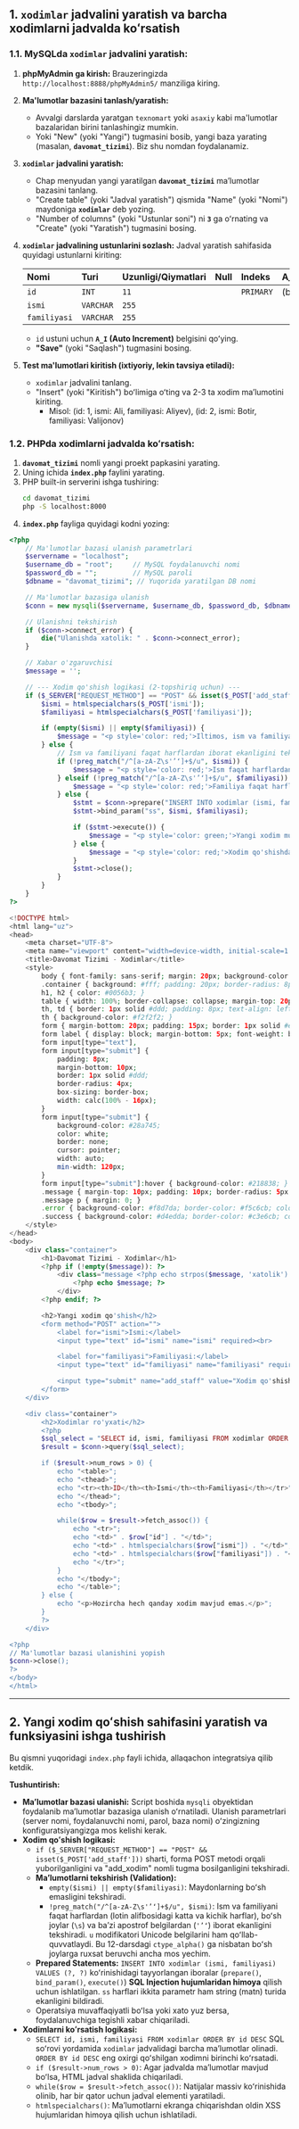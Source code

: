 ## 1\. `xodimlar` jadvalini yaratish va barcha xodimlarni jadvalda koʻrsatish


### 1.1. MySQLda `xodimlar` jadvalini yaratish:

1.  **phpMyAdmin ga kirish:** Brauzeringizda `http://localhost:8888/phpMyAdmin5/` manziliga kiring.

2.  **Ma'lumotlar bazasini tanlash/yaratish:**

      * Avvalgi darslarda yaratgan `texnomart` yoki `asaxiy` kabi ma'lumotlar bazalaridan birini tanlashingiz mumkin.
      * Yoki "New" (yoki "Yangi") tugmasini bosib, yangi baza yarating (masalan, **`davomat_tizimi`**). Biz shu nomdan foydalanamiz.

3.  **`xodimlar` jadvalini yaratish:**

      * Chap menyudan yangi yaratilgan **`davomat_tizimi`** maʼlumotlar bazasini tanlang.
      * "Create table" (yoki "Jadval yaratish") qismida "Name" (yoki "Nomi") maydoniga **`xodimlar`** deb yozing.
      * "Number of columns" (yoki "Ustunlar soni") ni **`3`** ga oʻrnating va "Create" (yoki "Yaratish") tugmasini bosing.

4.  **`xodimlar` jadvalining ustunlarini sozlash:**
    Jadval yaratish sahifasida quyidagi ustunlarni kiriting:

    | Nomi       | Turi        | Uzunligi/Qiymatlari | Null | Indeks    | A\_I         |
    | :--------- | :---------- | :------------------ | :--- | :-------- | :---------- |
    | `id`       | `INT`       | `11`                |      | `PRIMARY` | (belgilash) |
    | `ismi`     | `VARCHAR`   | `255`               |      |           |             |
    | `familiyasi`| `VARCHAR`   | `255`               |      |           |             |

      * `id` ustuni uchun **`A_I` (Auto Increment)** belgisini qoʻying.
      * **"Save"** (yoki "Saqlash") tugmasini bosing.

5.  **Test ma'lumotlari kiritish (ixtiyoriy, lekin tavsiya etiladi):**

      * `xodimlar` jadvalini tanlang.
      * "Insert" (yoki "Kiritish") boʻlimiga oʻting va 2-3 ta xodim maʼlumotini kiriting.
          * Misol: (id: 1, ismi: Ali, familiyasi: Aliyev), (id: 2, ismi: Botir, familiyasi: Valijonov)

### 1.2. PHPda xodimlarni jadvalda koʻrsatish:

1.  **`davomat_tizimi`** nomli yangi proekt papkasini yarating.
2.  Uning ichida **`index.php`** faylini yarating.
3.  PHP built-in serverini ishga tushiring:
    ```bash
    cd davomat_tizimi
    php -S localhost:8000
    ```
4.  **`index.php`** fayliga quyidagi kodni yozing:

```php
<?php
    // Ma'lumotlar bazasi ulanish parametrlari
    $servername = "localhost";
    $username_db = "root";     // MySQL foydalanuvchi nomi
    $password_db = "";         // MySQL paroli
    $dbname = "davomat_tizimi"; // Yuqorida yaratilgan DB nomi

    // Ma'lumotlar bazasiga ulanish
    $conn = new mysqli($servername, $username_db, $password_db, $dbname);

    // Ulanishni tekshirish
    if ($conn->connect_error) {
        die("Ulanishda xatolik: " . $conn->connect_error);
    }

    // Xabar o'zgaruvchisi
    $message = '';

    // --- Xodim qo'shish logikasi (2-topshiriq uchun) ---
    if ($_SERVER["REQUEST_METHOD"] == "POST" && isset($_POST['add_staff'])) {
        $ismi = htmlspecialchars($_POST['ismi']);
        $familiyasi = htmlspecialchars($_POST['familiyasi']);

        if (empty($ismi) || empty($familiyasi)) {
            $message = "<p style='color: red;'>Iltimos, ism va familiyani to'ldiring.</p>";
        } else {
            // Ism va familiyani faqat harflardan iborat ekanligini tekshirish (bo'sh joylarga ruxsat berilgan)
            if (!preg_match("/^[a-zA-Z\s'’ʻ]+$/u", $ismi)) {
                $message = "<p style='color: red;'>Ism faqat harflardan iborat bo'lishi kerak.</p>";
            } elseif (!preg_match("/^[a-zA-Z\s'’ʻ]+$/u", $familiyasi)) {
                $message = "<p style='color: red;'>Familiya faqat harflardan iborat bo'lishi kerak.</p>";
            } else {
                $stmt = $conn->prepare("INSERT INTO xodimlar (ismi, familiyasi) VALUES (?, ?)");
                $stmt->bind_param("ss", $ismi, $familiyasi);

                if ($stmt->execute()) {
                    $message = "<p style='color: green;'>Yangi xodim muvaffaqiyatli qo'shildi!</p>";
                } else {
                    $message = "<p style='color: red;'>Xodim qo'shishda xatolik: " . $stmt->error . "</p>";
                }
                $stmt->close();
            }
        }
    }
?>

<!DOCTYPE html>
<html lang="uz">
<head>
    <meta charset="UTF-8">
    <meta name="viewport" content="width=device-width, initial-scale=1.0">
    <title>Davomat Tizimi - Xodimlar</title>
    <style>
        body { font-family: sans-serif; margin: 20px; background-color: #f4f4f4; color: #333; }
        .container { background: #fff; padding: 20px; border-radius: 8px; box-shadow: 0 2px 10px rgba(0,0,0,0.1); margin-bottom: 30px; }
        h1, h2 { color: #0056b3; }
        table { width: 100%; border-collapse: collapse; margin-top: 20px; }
        th, td { border: 1px solid #ddd; padding: 8px; text-align: left; }
        th { background-color: #f2f2f2; }
        form { margin-bottom: 20px; padding: 15px; border: 1px solid #eee; border-radius: 5px; background-color: #fafafa; }
        form label { display: block; margin-bottom: 5px; font-weight: bold; }
        form input[type="text"],
        form input[type="submit"] {
            padding: 8px;
            margin-bottom: 10px;
            border: 1px solid #ddd;
            border-radius: 4px;
            box-sizing: border-box;
            width: calc(100% - 16px);
        }
        form input[type="submit"] {
            background-color: #28a745;
            color: white;
            border: none;
            cursor: pointer;
            width: auto;
            min-width: 120px;
        }
        form input[type="submit"]:hover { background-color: #218838; }
        .message { margin-top: 10px; padding: 10px; border-radius: 5px; }
        .message p { margin: 0; }
        .error { background-color: #f8d7da; border-color: #f5c6cb; color: #721c24; }
        .success { background-color: #d4edda; border-color: #c3e6cb; color: #155724; }
    </style>
</head>
<body>
    <div class="container">
        <h1>Davomat Tizimi - Xodimlar</h1>
        <?php if (!empty($message)): ?>
            <div class="message <?php echo strpos($message, 'xatolik') !== false ? 'error' : 'success'; ?>">
                <?php echo $message; ?>
            </div>
        <?php endif; ?>

        <h2>Yangi xodim qo'shish</h2>
        <form method="POST" action="">
            <label for="ismi">Ismi:</label>
            <input type="text" id="ismi" name="ismi" required><br>

            <label for="familiyasi">Familiyasi:</label>
            <input type="text" id="familiyasi" name="familiyasi" required><br><br>

            <input type="submit" name="add_staff" value="Xodim qo'shish">
        </form>
    </div>

    <div class="container">
        <h2>Xodimlar ro'yxati</h2>
        <?php
        $sql_select = "SELECT id, ismi, familiyasi FROM xodimlar ORDER BY id DESC";
        $result = $conn->query($sql_select);

        if ($result->num_rows > 0) {
            echo "<table>";
            echo "<thead>";
            echo "<tr><th>ID</th><th>Ismi</th><th>Familiyasi</th></tr>";
            echo "</thead>";
            echo "<tbody>";

            while($row = $result->fetch_assoc()) {
                echo "<tr>";
                echo "<td>" . $row["id"] . "</td>";
                echo "<td>" . htmlspecialchars($row["ismi"]) . "</td>";
                echo "<td>" . htmlspecialchars($row["familiyasi"]) . "</td>";
                echo "</tr>";
            }
            echo "</tbody>";
            echo "</table>";
        } else {
            echo "<p>Hozircha hech qanday xodim mavjud emas.</p>";
        }
        ?>
    </div>

<?php
// Ma'lumotlar bazasi ulanishini yopish
$conn->close();
?>
</body>
</html>
```

-----

## 2\. Yangi xodim qoʻshish sahifasini yaratish va funksiyasini ishga tushirish

Bu qismni yuqoridagi `index.php` fayli ichida, allaqachon integratsiya qilib ketdik.

**Tushuntirish:**

  * **Maʼlumotlar bazasi ulanishi:** Script boshida `mysqli` obyektidan foydalanib maʼlumotlar bazasiga ulanish oʻrnatiladi. Ulanish parametrlari (server nomi, foydalanuvchi nomi, parol, baza nomi) oʻzingizning konfiguratsiyangizga mos kelishi kerak.
  * **Xodim qoʻshish logikasi:**
      * `if ($_SERVER["REQUEST_METHOD"] == "POST" && isset($_POST['add_staff']))` sharti, forma POST metodi orqali yuborilganligini va "add\_xodim" nomli tugma bosilganligini tekshiradi.
      * **Maʼlumotlarni tekshirish (Validation):**
          * `empty($ismi) || empty($familiyasi)`: Maydonlarning boʻsh emasligini tekshiradi.
          * `!preg_match("/^[a-zA-Z\s'’ʻ]+$/u", $ismi)`: Ism va familiyani faqat harflardan (lotin alifbosidagi katta va kichik harflar), boʻsh joylar (`\s`) va baʼzi apostrof belgilardan (`'’ʻ`) iborat ekanligini tekshiradi. `u` modifikatori Unicode belgilarini ham qoʻllab-quvvatlaydi. Bu 12-darsdagi `ctype_alpha()` ga nisbatan boʻsh joylarga ruxsat beruvchi ancha mos yechim.
      * **Prepared Statements:** `INSERT INTO xodimlar (ismi, familiyasi) VALUES (?, ?)` koʻrinishidagi tayyorlangan iboralar (`prepare()`, `bind_param()`, `execute()`) **SQL Injection hujumlaridan himoya** qilish uchun ishlatilgan. `ss` harflari ikkita parametr ham string (matn) turida ekanligini bildiradi.
      * Operatsiya muvaffaqiyatli boʻlsa yoki xato yuz bersa, foydalanuvchiga tegishli xabar chiqariladi.
  * **Xodimlarni koʻrsatish logikasi:**
      * `SELECT id, ismi, familiyasi FROM xodimlar ORDER BY id DESC` SQL soʻrovi yordamida `xodimlar` jadvalidagi barcha maʼlumotlar olinadi. `ORDER BY id DESC` eng oxirgi qoʻshilgan xodimni birinchi koʻrsatadi.
      * `if ($result->num_rows > 0)`: Agar jadvalda maʼlumotlar mavjud boʻlsa, HTML jadval shaklida chiqariladi.
      * `while($row = $result->fetch_assoc())`: Natijalar massiv koʻrinishida olinib, har bir qator uchun jadval elementi yaratiladi.
      * `htmlspecialchars()`: Maʼlumotlarni ekranga chiqarishdan oldin XSS hujumlaridan himoya qilish uchun ishlatiladi.